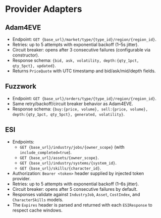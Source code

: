 # Provider Adapters

## Adam4EVE
- Endpoint: `GET {base_url}/market/type/{type_id}/region/{region_id}`.
- Retries: up to 5 attempts with exponential backoff (1–5s jitter).
- Circuit breaker: opens after 3 consecutive failures (configurable via constructor).
- Response schema: `{bid, ask, volatility, depth:{qty_1pct, qty_5pct}, updated}`.
- Returns `PriceQuote` with UTC timestamp and bid/ask/mid/depth fields.

## Fuzzwork
- Endpoint: `GET {base_url}/orders/type/{type_id}/region/{region_id}`.
- Same retry/backoff/circuit breaker behavior as Adam4EVE.
- Response schema: `{buy:{price, volume}, sell:{price, volume}, depth:{qty_1pct, qty_5pct}, generated, volatility}`.

## ESI
- Endpoints:
  - `GET {base_url}/industry/jobs/{owner_scope}` (with `include_completed=true`).
  - `GET {base_url}/assets/{owner_scope}`.
  - `GET {base_url}/industry/systems/{system_id}`.
  - `GET {base_url}/skills/{character_id}`.
- Authorization: `Bearer <token>` header supplied by injected token provider.
- Retries: up to 5 attempts with exponential backoff (1–6s jitter).
- Circuit breaker: opens after 5 consecutive failures by default.
- Responses validate against `IndustryJob`, `Asset`, `CostIndex`, and `CharacterSkills` models.
- The `Expires` header is parsed and returned with each `ESIResponse` to respect cache windows.
